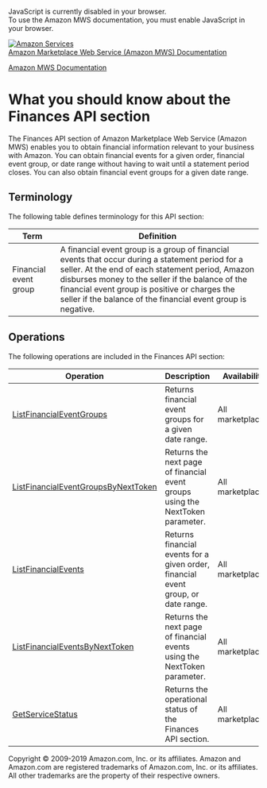 <div id="MWSDX_noscript">

JavaScript is currently disabled in your browser.  
To use the Amazon MWS documentation, you must enable JavaScript in your
browser.

</div>

<div id="MWSDX_divtop">

[![Amazon
Services](https://images-na.ssl-images-amazon.com/images/G/08/mwsportal/fr_FR/amazonservices.gif "Amazon Services")](http://services.amazon.fr)  
<span id="MWSDX_titlebar">[Amazon Marketplace Web Service (Amazon MWS)
Documentation](https://developer.amazonservices.fr/gp/mws/docs.html)</span>

</div>

<div id="MWSDX_divbottom">

<div id="MWSDX_divleft">

<div id="MWSDX_toc">

</div>

</div>

<div id="MWSDX_divright">

<div id="MWSDX_content">

<span id="MWSDX_breadcrumbs">[Amazon MWS
Documentation](https://developer.amazonservices.fr/gp/mws/docs.html)</span>

<div id="Finances_Overview" class="nested0">

What you should know about the Finances API section
===================================================

<div class="body">

The <span class="ph">Finances API section</span> of <span
class="ph">Amazon Marketplace Web Service (Amazon MWS)</span> enables
you to obtain financial information relevant to your business with
Amazon. You can obtain financial events for a given order, financial
event group, or date range without having to wait until a statement
period closes. You can also obtain financial event groups for a given
date range.

</div>

<div id="Terminology" class="topic nested1">

Terminology
-----------

<div class="body">

The following table defines terminology for this API section:

<div class="tablenoborder">

| Term                                                        | Definition                                                                                                                                                                                                                                                                                                                 |
|-------------------------------------------------------------|----------------------------------------------------------------------------------------------------------------------------------------------------------------------------------------------------------------------------------------------------------------------------------------------------------------------------|
| <span class="keyword parmname">Financial event group</span> | A financial event group is a group of financial events that occur during a statement period for a seller. At the end of each statement period, Amazon disburses money to the seller if the balance of the financial event group is positive or charges the seller if the balance of the financial event group is negative. |

</div>

</div>

</div>

<div id="Operations" class="topic nested1">

Operations
----------

<div class="body">

The following operations are included in the <span class="ph">Finances
API section</span>:

<div class="tablenoborder">

| Operation                                                                                                                                                                                               | Description                                                                                                                                  | Availability                              |
|---------------------------------------------------------------------------------------------------------------------------------------------------------------------------------------------------------|----------------------------------------------------------------------------------------------------------------------------------------------|-------------------------------------------|
| <a href="Finances_ListFinancialEventGroups.md" class="xref" title="Returns financial event groups for a given date range.">ListFinancialEventGroups</a>                                               | <span class="ph">Returns financial event groups for a given date range.</span>                                                               | <span class="ph">All marketplaces.</span> |
| <a href="Finances_ListFinancialEventGroupsByNextToken.md" class="xref" title="Returns the next page of financial event groups using the NextToken parameter.">ListFinancialEventGroupsByNextToken</a> | <span class="ph">Returns the next page of financial event groups using the <span class="keyword parmname">NextToken</span> parameter.</span> | <span class="ph">All marketplaces.</span> |
| <a href="Finances_ListFinancialEvents.md" class="xref" title="Returns financial events for a given order, financial event group, or date range.">ListFinancialEvents</a>                              | <span class="ph">Returns financial events for a given order, financial event group, or date range.</span>                                    | <span class="ph">All marketplaces.</span> |
| <a href="Finances_ListFinancialEventsByNextToken.md" class="xref" title="Returns the next page of financial events using the NextToken parameter.">ListFinancialEventsByNextToken</a>                 | <span class="ph">Returns the next page of financial events using the <span class="keyword parmname">NextToken</span> parameter.</span>       | <span class="ph">All marketplaces.</span> |
| <a href="Finances_GetServiceStatus.md" class="xref" title="Returns the operational status of the Finances API section.">GetServiceStatus</a>                                                          | <span class="ph">Returns the operational status of the <span class="ph">Finances API section</span>.</span>                                  | <span class="ph">All marketplaces.</span> |

</div>

</div>

</div>

</div>

<div id="MWSDX_footer">

Copyright © 2009-2019 Amazon.com, Inc. or its affiliates. Amazon and
Amazon.com are registered trademarks of Amazon.com, Inc. or its
affiliates. All other trademarks are the property of their respective
owners.

</div>

</div>

</div>

<div style="clear: both;">

</div>

</div>
